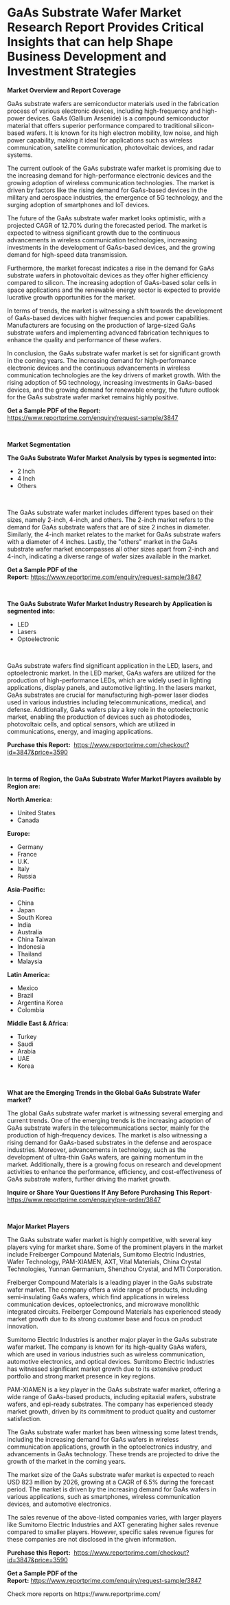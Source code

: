 <p><h1>GaAs Substrate Wafer Market Research Report Provides Critical Insights that can help Shape Business Development and Investment Strategies</h1></p><p><strong>Market Overview and Report Coverage</strong></p>
<p><p>GaAs substrate wafers are semiconductor materials used in the fabrication process of various electronic devices, including high-frequency and high-power devices. GaAs (Gallium Arsenide) is a compound semiconductor material that offers superior performance compared to traditional silicon-based wafers. It is known for its high electron mobility, low noise, and high power capability, making it ideal for applications such as wireless communication, satellite communication, photovoltaic devices, and radar systems.</p><p>The current outlook of the GaAs substrate wafer market is promising due to the increasing demand for high-performance electronic devices and the growing adoption of wireless communication technologies. The market is driven by factors like the rising demand for GaAs-based devices in the military and aerospace industries, the emergence of 5G technology, and the surging adoption of smartphones and IoT devices.</p><p>The future of the GaAs substrate wafer market looks optimistic, with a projected CAGR of 12.70% during the forecasted period. The market is expected to witness significant growth due to the continuous advancements in wireless communication technologies, increasing investments in the development of GaAs-based devices, and the growing demand for high-speed data transmission.</p><p>Furthermore, the market forecast indicates a rise in the demand for GaAs substrate wafers in photovoltaic devices as they offer higher efficiency compared to silicon. The increasing adoption of GaAs-based solar cells in space applications and the renewable energy sector is expected to provide lucrative growth opportunities for the market.</p><p>In terms of trends, the market is witnessing a shift towards the development of GaAs-based devices with higher frequencies and power capabilities. Manufacturers are focusing on the production of large-sized GaAs substrate wafers and implementing advanced fabrication techniques to enhance the quality and performance of these wafers.</p><p>In conclusion, the GaAs substrate wafer market is set for significant growth in the coming years. The increasing demand for high-performance electronic devices and the continuous advancements in wireless communication technologies are the key drivers of market growth. With the rising adoption of 5G technology, increasing investments in GaAs-based devices, and the growing demand for renewable energy, the future outlook for the GaAs substrate wafer market remains highly positive.</p></p>
<p><strong>Get a Sample PDF of the Report:</strong> <a href="https://www.reportprime.com/enquiry/request-sample/3847">https://www.reportprime.com/enquiry/request-sample/3847</a></p>
<p>&nbsp;</p>
<p><strong>Market Segmentation</strong></p>
<p><strong>The GaAs Substrate Wafer Market Analysis by types is segmented into:</strong></p>
<p><ul><li>2 Inch</li><li>4 Inch</li><li>Others</li></ul></p>
<p>&nbsp;</p>
<p><p>The GaAs substrate wafer market includes different types based on their sizes, namely 2-inch, 4-inch, and others. The 2-inch market refers to the demand for GaAs substrate wafers that are of size 2 inches in diameter. Similarly, the 4-inch market relates to the market for GaAs substrate wafers with a diameter of 4 inches. Lastly, the "others" market in the GaAs substrate wafer market encompasses all other sizes apart from 2-inch and 4-inch, indicating a diverse range of wafer sizes available in the market.</p></p>
<p><strong>Get a Sample PDF of the Report:</strong>&nbsp;<a href="https://www.reportprime.com/enquiry/request-sample/3847">https://www.reportprime.com/enquiry/request-sample/3847</a></p>
<p>&nbsp;</p>
<p><strong>The GaAs Substrate Wafer Market Industry Research by Application is segmented into:</strong></p>
<p><ul><li>LED</li><li>Lasers</li><li>Optoelectronic</li></ul></p>
<p>&nbsp;</p>
<p><p>GaAs substrate wafers find significant application in the LED, lasers, and optoelectronic market. In the LED market, GaAs wafers are utilized for the production of high-performance LEDs, which are widely used in lighting applications, display panels, and automotive lighting. In the lasers market, GaAs substrates are crucial for manufacturing high-power laser diodes used in various industries including telecommunications, medical, and defense. Additionally, GaAs wafers play a key role in the optoelectronic market, enabling the production of devices such as photodiodes, photovoltaic cells, and optical sensors, which are utilized in communications, energy, and imaging applications.</p></p>
<p><strong>Purchase this Report:</strong>&nbsp; <a href="https://www.reportprime.com/checkout?id=3847&price=3590">https://www.reportprime.com/checkout?id=3847&price=3590</a></p>
<p>&nbsp;</p>
<p><strong>In terms of Region, the GaAs Substrate Wafer Market Players available by Region are:</strong></p>
<p>
    <p> <strong> North America: </strong>
        <ul>
            <li>United States</li>
            <li>Canada</li>
        </ul>
        </p> 
    <p> <strong> Europe: </strong>
        <ul>
            <li>Germany</li>
            <li>France</li>
            <li>U.K.</li>
            <li>Italy</li>
            <li>Russia</li>
        </ul>
        </p> 
    <p> <strong> Asia-Pacific: </strong>
        <ul>
            <li>China</li>
            <li>Japan</li>
            <li>South Korea</li>
            <li>India</li>
            <li>Australia</li>
            <li>China Taiwan</li>
            <li>Indonesia</li>
            <li>Thailand</li>
            <li>Malaysia</li>
        </ul>
        </p> 
    <p> <strong> Latin America: </strong>
        <ul>
            <li>Mexico</li>
            <li>Brazil</li>
            <li>Argentina Korea</li>
            <li>Colombia</li>
        </ul>
        </p> 
    <p> <strong> Middle East & Africa: </strong>
        <ul>
            <li>Turkey</li>
            <li>Saudi</li>
            <li>Arabia</li>
            <li>UAE</li>
            <li>Korea</li>
        </ul>
    </p>
    </p>
<p>&nbsp;</p>
<p><strong>What are the Emerging Trends in the Global GaAs Substrate Wafer market?</strong></p>
<p><p>The global GaAs substrate wafer market is witnessing several emerging and current trends. One of the emerging trends is the increasing adoption of GaAs substrate wafers in the telecommunications sector, mainly for the production of high-frequency devices. The market is also witnessing a rising demand for GaAs-based substrates in the defense and aerospace industries. Moreover, advancements in technology, such as the development of ultra-thin GaAs wafers, are gaining momentum in the market. Additionally, there is a growing focus on research and development activities to enhance the performance, efficiency, and cost-effectiveness of GaAs substrate wafers, further driving the market growth.</p></p>
<p><strong>Inquire or Share Your Questions If Any Before Purchasing This Report</strong>- <a href="https://www.reportprime.com/enquiry/pre-order/3847">https://www.reportprime.com/enquiry/pre-order/3847</a></p>
<p>&nbsp;</p>
<p><strong>Major Market Players</strong></p>
<p><p>The GaAs substrate wafer market is highly competitive, with several key players vying for market share. Some of the prominent players in the market include Freiberger Compound Materials, Sumitomo Electric Industries, Wafer Technology, PAM-XIAMEN, AXT, Vital Materials, China Crystal Technologies, Yunnan Germanium, Shenzhou Crystal, and MTI Corporation.</p><p>Freiberger Compound Materials is a leading player in the GaAs substrate wafer market. The company offers a wide range of products, including semi-insulating GaAs wafers, which find applications in wireless communication devices, optoelectronics, and microwave monolithic integrated circuits. Freiberger Compound Materials has experienced steady market growth due to its strong customer base and focus on product innovation.</p><p>Sumitomo Electric Industries is another major player in the GaAs substrate wafer market. The company is known for its high-quality GaAs wafers, which are used in various industries such as wireless communication, automotive electronics, and optical devices. Sumitomo Electric Industries has witnessed significant market growth due to its extensive product portfolio and strong market presence in key regions.</p><p>PAM-XIAMEN is a key player in the GaAs substrate wafer market, offering a wide range of GaAs-based products, including epitaxial wafers, substrate wafers, and epi-ready substrates. The company has experienced steady market growth, driven by its commitment to product quality and customer satisfaction.</p><p>The GaAs substrate wafer market has been witnessing some latest trends, including the increasing demand for GaAs wafers in wireless communication applications, growth in the optoelectronics industry, and advancements in GaAs technology. These trends are projected to drive the growth of the market in the coming years.</p><p>The market size of the GaAs substrate wafer market is expected to reach USD 823 million by 2026, growing at a CAGR of 6.5% during the forecast period. The market is driven by the increasing demand for GaAs wafers in various applications, such as smartphones, wireless communication devices, and automotive electronics.</p><p>The sales revenue of the above-listed companies varies, with larger players like Sumitomo Electric Industries and AXT generating higher sales revenue compared to smaller players. However, specific sales revenue figures for these companies are not disclosed in the given information.</p></p>
<p><strong>Purchase this Report:</strong>&nbsp;&nbsp;<a href="https://www.reportprime.com/checkout?id=3847&price=3590">https://www.reportprime.com/checkout?id=3847&price=3590</a></p>
<p></p>
<p><strong>Get a Sample PDF of the Report:</strong>&nbsp;<a href="https://www.reportprime.com/enquiry/request-sample/3847">https://www.reportprime.com/enquiry/request-sample/3847</a></p>
<p>Check more reports on https://www.reportprime.com/</p>